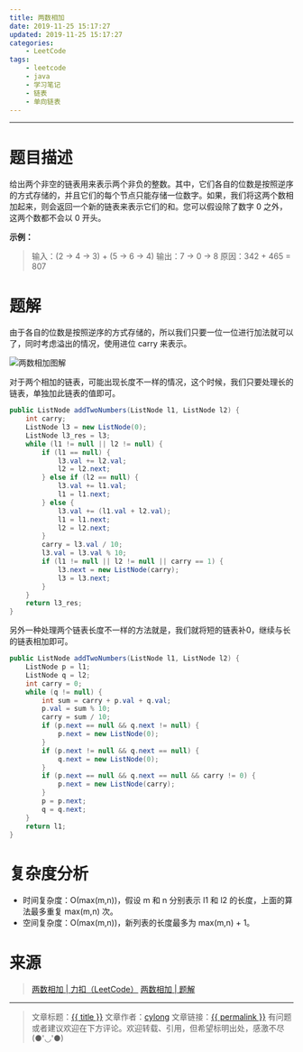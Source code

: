 ```yaml
---
title: 两数相加
date: 2019-11-25 15:17:27
updated: 2019-11-25 15:17:27
categories:
    - LeetCode
tags:
    - leetcode
    - java
    - 学习笔记
    - 链表
    - 单向链表
---
```

---

# 题目描述

给出两个非空的链表用来表示两个非负的整数。其中，它们各自的位数是按照逆序的方式存储的，并且它们的每个节点只能存储一位数字。如果，我们将这两个数相加起来，则会返回一个新的链表来表示它们的和。您可以假设除了数字 0 之外，这两个数都不会以 0 开头。

**示例：**
> 输入：(2 -> 4 -> 3) + (5 -> 6 -> 4)
> 输出：7 -> 0 -> 8
> 原因：342 + 465 = 807

<!-- more -->

# 题解

由于各自的位数是按照逆序的方式存储的，所以我们只要一位一位进行加法就可以了，同时考虑溢出的情况，使用进位 carry 来表示。

![两数相加图解](add_two_numbers.svg)

对于两个相加的链表，可能出现长度不一样的情况，这个时候，我们只要处理长的链表，单独加此链表的值即可。

```java
public ListNode addTwoNumbers(ListNode l1, ListNode l2) {
    int carry;
    ListNode l3 = new ListNode(0);
    ListNode l3_res = l3;
    while (l1 != null || l2 != null) {
        if (l1 == null) {
            l3.val += l2.val;
            l2 = l2.next;
        } else if (l2 == null) {
            l3.val += l1.val;
            l1 = l1.next;
        } else {
            l3.val += (l1.val + l2.val);
            l1 = l1.next;
            l2 = l2.next;
        }
        carry = l3.val / 10;
        l3.val = l3.val % 10;
        if (l1 != null || l2 != null || carry == 1) {
            l3.next = new ListNode(carry);
            l3 = l3.next;
        }
    }
    return l3_res;
}
```

另外一种处理两个链表长度不一样的方法就是，我们就将短的链表补0，继续与长的链表相加即可。

```java
public ListNode addTwoNumbers(ListNode l1, ListNode l2) {
    ListNode p = l1;
    ListNode q = l2;
    int carry = 0;
    while (q != null) {
        int sum = carry + p.val + q.val;
        p.val = sum % 10;
        carry = sum / 10;
        if (p.next == null && q.next != null) {
            p.next = new ListNode(0);
        }
        if (p.next != null && q.next == null) {
            q.next = new ListNode(0);
        }
        if (p.next == null && q.next == null && carry != 0) {
            p.next = new ListNode(carry);
        }
        p = p.next;
        q = q.next;
    }
    return l1;
}
```

# 复杂度分析

* 时间复杂度：Ο(max(m,n))，假设 m 和 n 分别表示 l1 和 l2 的长度，上面的算法最多重复 max(m,n) 次。
* 空间复杂度：Ο(max(m,n))，新列表的长度最多为 max(m,n) + 1。

# 来源
> [两数相加 | 力扣（LeetCode）][1]
> [两数相加 | 题解][2]

---

> 文章标题：<a href='{{ permalink }}' title='{{ title }}' >{{ title }}</a>
> 文章作者：[cylong](http://www.cylong.com/about/ "cylong")
> 文章链接：<a href='{{ permalink }}' title='{{ title }}' >{{ permalink }}</a>
> 有问题或者建议欢迎在下方评论。欢迎转载、引用，但希望标明出处，感激不尽(●'◡'●)

[1]: https://leetcode-cn.com/problems/add-two-numbers/ "两数相加 | 力扣（LeetCode）"
[2]: https://leetcode-cn.com/problems/add-two-numbers/solution/ "两数相加 | 题解"
